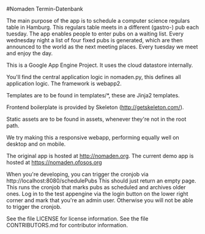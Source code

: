 #Nomaden Termin-Datenbank

The main purpose of the app is to schedule a computer science regulars
table in Hamburg. This regulars table meets in a different (gastro-)
pub each tuesday. The app enables people to enter pubs on a waiting
list. Every wednesday night a list of four fixed pubs is generated,
which are then announced to the world as the next meeting
places. Every tuesday we meet and enjoy the day.

This is a Google App Engine Project. It uses the cloud datastore internally.

You'll find the central application logic in nomaden.py, this defines all application logic. The framework is webapp2.

Templates are to be found in templates/*, these are Jinja2 templates.

Frontend boilerplate is provided by Skeleton (http://getskeleton.com/).

Static assets are to be found in assets, whenever they're not in the root path.

We try making this a responsive webapp, performing equally well on
desktop and on mobile.

The original app is hosted at http://nomaden.org.
The current demo app is hosted at https://nomaden.ofosos.org

When you're developing, you can trigger the cronjob via
http://localhost:8080/schedulePubs This should just return an empty
page. This runs the cronjob that marks pubs as scheduled and archives
older ones. Log in to the test appengine via the login button on the
lower right corner and mark that you're an admin user. Otherwise you
will not be able to trigger the cronjob.

See the file LICENSE for license information.
See the file CONTRIBUTORS.md for contributor information.

